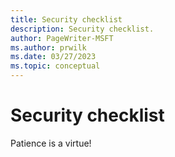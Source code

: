 ```yaml
---
title: Security checklist
description: Security checklist.
author: PageWriter-MSFT
ms.author: prwilk
ms.date: 03/27/2023
ms.topic: conceptual
---
```


# Security checklist

Patience is a virtue!